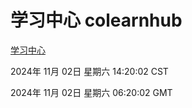 # 学习中心 colearnhub
[学习中心](http://219.139.197.74:56308/colearnhub/)

2024年 11月 02日 星期六 14:20:02 CST

2024年 11月 02日 星期六 06:20:02 GMT
